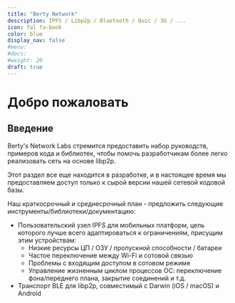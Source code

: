 ```yaml
---
title: "Berty Network"
description: IPFS / Libp2p / Bluetooth / Quic / 3G / ...
icon: fal fa-book
color: blue
display_nav: false
#menu:
#docs:
#weight: 20
draft: true
---
```


# Добро пожаловать

## Введение

Berty's Network Labs стремится предоставить набор руководств, примеров кода и библиотек, чтобы помочь разработчикам более легко реализовать сеть на основе libp2p.

Этот раздел все еще находится в разработке, и в настоящее время мы предоставляем доступ только к сырой версии нашей сетевой кодовой базы.

Наш краткосрочный и среднесрочный план - предложить следующие инструменты/библиотеки/документацию:

- Пользовательский узел IPFS для мобильных платформ, цель которого лучше всего адаптироваться к ограничениям, присущим этим устройствам:
  - Низкие ресурсы ЦП / ОЗУ / пропускной способности / батареи
  - Частое переключение между Wi-Fi и сотовой связью
  - Проблемы с входящим доступом в сотовом режиме
  - Управление жизненным циклом процессов ОС: переключение фона/переднего плана, закрытие соединений и т.д.
- Транспорт BLE для libp2p, совместимый с Darwin (iOS / macOS) и Android
